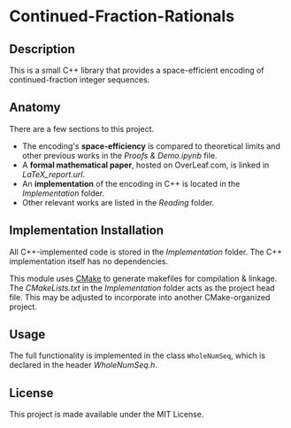 # Continued-Fraction-Rationals

## Description
This is a small C++ library that provides a space-efficient encoding of continued-fraction integer sequences.

## Anatomy
There are a few sections to this project.
- The encoding's **space-efficiency** is compared to theoretical limits and other previous works in the *Proofs & Demo.ipynb* file.
- A **formal mathematical paper**, hosted on OverLeaf.com, is linked in *LaTeX_report.url*.
- An **implementation** of the encoding in C++ is located in the *Implementation* folder.
- Other relevant works are listed in the *Reading* folder.

## Implementation Installation
All C++-implemented code is stored in the *Implementation* folder. The C++ implementation itself has no dependencies.

This module uses [CMake](https://cmake.org/) to generate makefiles for compilation & linkage. The *CMakeLists.txt* in the *Implementation* folder acts as the project head file. This may be adjusted to incorporate into another CMake-organized project.

## Usage
The full functionality is implemented in the class `WholeNumSeq`, which is declared in the header *WholeNumSeq.h*.

## License
This project is made available under the MIT License.
